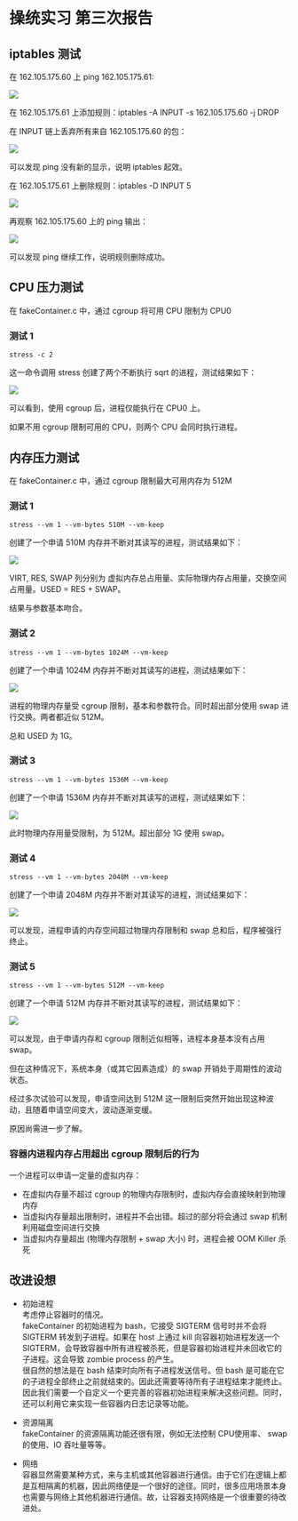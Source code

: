 # 操统实习 第三次报告

## iptables 测试

在 162.105.175.60 上 ping 162.105.175.61:

![](https://github.com/cabbby/osprac/blob/master/hw3/pics/m1_1.png)

在 162.105.175.61 上添加规则：iptables -A INPUT -s 162.105.175.60 -j DROP

在 INPUT 链上丢弃所有来自 162.105.175.60 的包：

![](https://github.com/cabbby/osprac/blob/master/hw3/pics/m1_2.png)

可以发现 ping 没有新的显示，说明 iptables 起效。

在 162.105.175.61 上删除规则：iptables -D INPUT 5

![](https://github.com/cabbby/osprac/blob/master/hw3/pics/m2_2.png)

再观察 162.105.175.60 上的 ping 输出：

![](https://github.com/cabbby/osprac/blob/master/hw3/pics/m1_3.png)

可以发现 ping 继续工作，说明规则删除成功。




## CPU 压力测试

在 fakeContainer.c 中，通过 cgroup 将可用 CPU 限制为 CPU0

### 测试 1
```
stress -c 2
```

这一命令调用 stress 创建了两个不断执行 sqrt 的进程，测试结果如下：

![](https://github.com/cabbby/osprac/blob/master/hw2/pics/test_cpu_2.png)

可以看到，使用 cgroup 后，进程仅能执行在 CPU0 上。

如果不用 cgroup 限制可用的 CPU，则两个 CPU 会同时执行进程。


## 内存压力测试

在 fakeContainer.c 中，通过 cgroup 限制最大可用内存为 512M

### 测试 1
```
stress --vm 1 --vm-bytes 510M --vm-keep
```

创建了一个申请 510M 内存并不断对其读写的进程，测试结果如下：

![](https://github.com/cabbby/osprac/blob/master/hw2/pics/test_mem_510M.png)

VIRT, RES, SWAP 列分别为 虚拟内存总占用量、实际物理内存占用量，交换空间占用量。USED = RES + SWAP。

结果与参数基本吻合。

### 测试 2
```
stress --vm 1 --vm-bytes 1024M --vm-keep
```

创建了一个申请 1024M 内存并不断对其读写的进程，测试结果如下：

![](https://github.com/cabbby/osprac/blob/master/hw2/pics/test_mem_1024M.png)

进程的物理内存量受 cgroup 限制，基本和参数符合。同时超出部分使用 swap 进行交换。两者都近似 512M。

总和 USED 为 1G。

### 测试 3
```
stress --vm 1 --vm-bytes 1536M --vm-keep
```

创建了一个申请 1536M 内存并不断对其读写的进程，测试结果如下：

![](https://github.com/cabbby/osprac/blob/master/hw2/pics/test_mem_1536M.png)

此时物理内存用量受限制，为 512M。超出部分 1G 使用 swap。

### 测试 4
```
stress --vm 1 --vm-bytes 2048M --vm-keep
```

创建了一个申请 2048M 内存并不断对其读写的进程，测试结果如下：

![](https://github.com/cabbby/osprac/blob/master/hw2/pics/test_mem_2048M.png)

可以发现，进程申请的内存空间超过物理内存限制和 swap 总和后，程序被强行终止。

### 测试 5
```
stress --vm 1 --vm-bytes 512M --vm-keep
```

创建了一个申请 512M 内存并不断对其读写的进程，测试结果如下：

![](https://github.com/cabbby/osprac/blob/master/hw2/pics/test_mem_512M.png)

可以发现，由于申请内存和 cgroup 限制近似相等，进程本身基本没有占用 swap。

但在这种情况下，系统本身（或其它因素造成）的 swap 开销处于周期性的波动状态。

经过多次试验可以发现，申请空间达到 512M 这一限制后突然开始出现这种波动，且随着申请空间变大，波动逐渐变缓。

原因尚需进一步了解。

### 容器内进程内存占用超出 cgroup 限制后的行为

一个进程可以申请一定量的虚拟内存：
* 在虚拟内存量不超过 cgroup 的物理内存限制时，虚拟内存会直接映射到物理内存
* 当虚拟内存量超出限制时，进程并不会出错。超过的部分将会通过 swap 机制利用磁盘空间进行交换
* 当虚拟内存量超出 (物理内存限制 + swap 大小) 时，进程会被 OOM Killer 杀死


## 改进设想

* 初始进程 <br>
考虑停止容器时的情况。<br>
fakeContainer 的初始进程为 bash，它接受 SIGTERM 信号时并不会将 SIGTERM 转发到子进程。如果在 host 上通过 kill 向容器初始进程发送一个 SIGTERM，会导致容器中所有进程被杀死，但是容器初始进程并未回收它的子进程。这会导致 zombie process 的产生。<br>
很自然的想法是在 bash 结束时向所有子进程发送信号。但 bash 是可能在它的子进程全部终止之前就结束的。因此还需要等待所有子进程结束才能终止。<br>
因此我们需要一个自定义一个更完善的容器初始进程来解决这些问题。同时，还可以利用它来实现一些容器内日志记录等功能。

* 资源隔离 <br>
fakeContainer 的资源隔离功能还很有限，例如无法控制 CPU使用率、 swap 的使用、IO 吞吐量等等。

* 网络 <br>
容器显然需要某种方式，来与主机或其他容器进行通信。由于它们在逻辑上都是互相隔离的机器，因此网络便是一个很好的途径。同时，很多应用场景本身也需要与网络上其他机器进行通信。故，让容器支持网络是一个很重要的待改进处。
